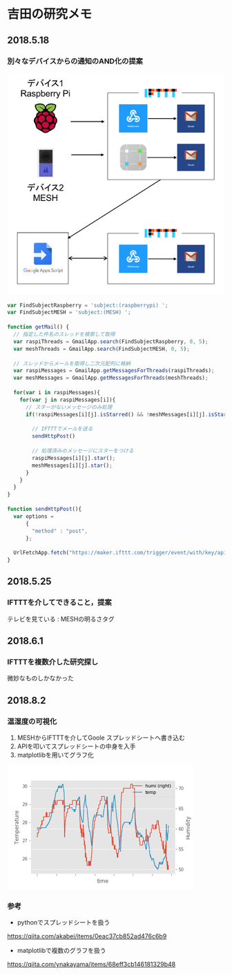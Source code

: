 # 吉田の研究メモ

## 2018.5.18

### 別々なデバイスからの通知のAND化の提案

![](../.gitbook/assets/and_circuit.png)

```javascript
var FindSubjectRaspberry = 'subject:(raspberrypi) ';
var FindSubjectMESH = 'subject:(MESH) ';

function getMail() {
  // 指定した件名のスレッドを検索して取得
  var raspiThreads = GmailApp.search(FindSubjectRaspberry, 0, 5);
  var meshThreads = GmailApp.search(FindSubjectMESH, 0, 5);
  
  // スレッドからメールを取得し二次元配列に格納
  var raspiMessages = GmailApp.getMessagesForThreads(raspiThreads);
  var meshMessages = GmailApp.getMessagesForThreads(meshThreads);
  
  for(var i in raspiMessages){
    for(var j in raspiMessages[i]){
      // スターがないメッセージのみ処理
      if(!raspiMessages[i][j].isStarred() && !meshMessages[i][j].isStarred()){
        
        // IFTTTでメールを送る
        sendHttpPost()
        
        // 処理済みのメッセージにスターをつける
        raspiMessages[i][j].star();
        meshMessages[i][j].star();
      }
    }
  }
}

function sendHttpPost(){
  var options = 
      {
        "method" : "post",
      };
  
  UrlFetchApp.fetch("https://maker.ifttt.com/trigger/event/with/key/api_key", options);
}
```

## 2018.5.25

### IFTTTを介してできること，提案

テレビを見ている : MESHの明るさタグ

## 2018.6.1

### IFTTTを複数介した研究探し

微妙なものしかなかった


## 2018.8.2

### 温湿度の可視化 

1. MESHからIFTTTを介してGoole スプレッドシートへ書き込む
2. APIを叩いてスプレッドシートの中身を入手
3. matplotlibを用いてグラフ化

![](../.gitbook/assets/temp_humi.png)

### 参考  

* pythonでスプレッドシートを扱う  

https://qiita.com/akabei/items/0eac37cb852ad476c6b9

* matplotlibで複数のグラフを扱う  

https://qiita.com/ynakayama/items/68eff3cb146181329b48


